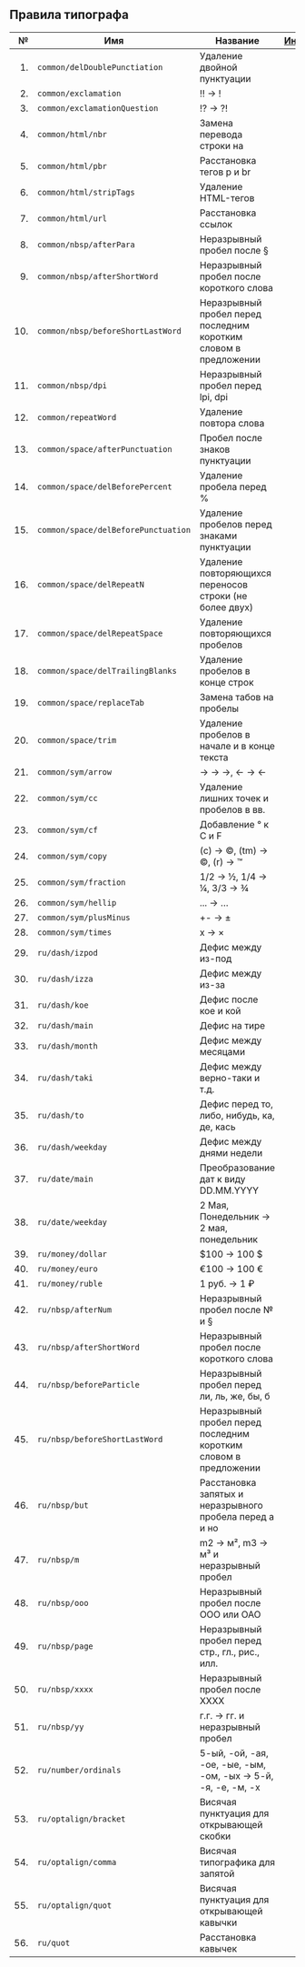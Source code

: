 ## Правила типографа

| № | Имя | Название | [Индекс](./RULES_SORTED.md) | Вкл. |
|--:|-----|----------|----------------------------:|:----:|
| 1. | `common/delDoublePunctiation` | Удаление двойной пунктуации | 580 | ✓ |
| 2. | `common/exclamation` | !! → ! | 1150 | ✓ |
| 3. | `common/exclamationQuestion` | !? → ?! | 1140 | ✓ |
| 4. | `common/html/nbr` | Замена перевода строки на <br/> | 710 |  |
| 5. | `common/html/pbr` | Расстановка тегов p и br | 700 |  |
| 6. | `common/html/stripTags` | Удаление HTML-тегов | 5 |  |
| 7. | `common/html/url` | Расстановка ссылок | 200 | ✓ |
| 8. | `common/nbsp/afterPara` | Неразрывный пробел после § | 610 | ✓ |
| 9. | `common/nbsp/afterShortWord` | Неразрывный пробел после короткого слова | 590 | ✓ |
| 10. | `common/nbsp/beforeShortLastWord` | Неразрывный пробел перед последним коротким словом в предложении | 620 | ✓ |
| 11. | `common/nbsp/dpi` | Неразрывный пробел перед lpi, dpi | 1150 | ✓ |
| 12. | `common/repeatWord` | Удаление повтора слова | 1200 |  |
| 13. | `common/space/afterPunctuation` | Пробел после знаков пунктуации | 560 | ✓ |
| 14. | `common/space/delBeforePercent` | Удаление пробела перед % | 600 | ✓ |
| 15. | `common/space/delBeforePunctuation` | Удаление пробелов перед знаками пунктуации | 550 | ✓ |
| 16. | `common/space/delRepeatN` | Удаление повторяющихся переносов строки (не более двух) | 545 | ✓ |
| 17. | `common/space/delRepeatSpace` | Удаление повторяющихся пробелов | 540 | ✓ |
| 18. | `common/space/delTrailingBlanks` | Удаление пробелов в конце строк | 505 | ✓ |
| 19. | `common/space/replaceTab` | Замена табов на пробелы | 510 | ✓ |
| 20. | `common/space/trim` | Удаление пробелов в начале и в конце текста | 530 | ✓ |
| 21. | `common/sym/arrow` | -> → →, <- → ← | 1130 | ✓ |
| 22. | `common/sym/cc` | Удаление лишних точек и пробелов в вв. | 1090 | ✓ |
| 23. | `common/sym/cf` | Добавление ° к C и F | 1020 | ✓ |
| 24. | `common/sym/copy` | (c) → ©, (tm) → ©, (r) → ™ | 10 | ✓ |
| 25. | `common/sym/fraction` | 1/2 → ½, 1/4 → ¼, 3/3 → ¾ | 1120 | ✓ |
| 26. | `common/sym/hellip` | ... → … | 20 | ✓ |
| 27. | `common/sym/plusMinus` | +- → ± | 1010 | ✓ |
| 28. | `common/sym/times` | x → × | 1050 | ✓ |
| 29. | `ru/dash/izpod` | Дефис между из-под | 35 | ✓ |
| 30. | `ru/dash/izza` | Дефис между из-за | 33 | ✓ |
| 31. | `ru/dash/koe` | Дефис после кое и кой | 38 | ✓ |
| 32. | `ru/dash/main` | Дефис на тире | 620 | ✓ |
| 33. | `ru/dash/month` | Дефис между месяцами | 610 | ✓ |
| 34. | `ru/dash/taki` | Дефис между верно-таки и т.д. | 39 | ✓ |
| 35. | `ru/dash/to` | Дефис перед то, либо, нибудь, ка, де, кась | 30 | ✓ |
| 36. | `ru/dash/weekday` | Дефис между днями недели | 600 | ✓ |
| 37. | `ru/date/main` | Преобразование дат к виду DD.MM.YYYY | 1300 | ✓ |
| 38. | `ru/date/weekday` | 2 Мая, Понедельник → 2 мая, понедельник | 1310 | ✓ |
| 39. | `ru/money/dollar` | $100 → 100 $ | 1140 | ✓ |
| 40. | `ru/money/euro` | €100 → 100 € | 1140 | ✓ |
| 41. | `ru/money/ruble` | 1 руб. → 1 ₽ | 1145 |  |
| 42. | `ru/nbsp/afterNum` | Неразрывный пробел после № и § | 610 | ✓ |
| 43. | `ru/nbsp/afterShortWord` | Неразрывный пробел после короткого слова | 590 | ✓ |
| 44. | `ru/nbsp/beforeParticle` | Неразрывный пробел перед ли, ль, же, бы, б | 570 | ✓ |
| 45. | `ru/nbsp/beforeShortLastWord` | Неразрывный пробел перед последним коротким словом в предложении | 620 | ✓ |
| 46. | `ru/nbsp/but` | Расстановка запятых и неразрывного пробела перед а и но | 1110 | ✓ |
| 47. | `ru/nbsp/m` | m2 → м², m3 → м³ и неразрывный пробел | 1030 | ✓ |
| 48. | `ru/nbsp/ooo` | Неразрывный пробел после OOO или ОАО | 1100 | ✓ |
| 49. | `ru/nbsp/page` | Неразрывный пробел перед стр., гл., рис., илл. | 610 | ✓ |
| 50. | `ru/nbsp/xxxx` | Неразрывный пробел после XXXX | 1060 | ✓ |
| 51. | `ru/nbsp/yy` | г.г. → гг. и неразрывный пробел | 1080 | ✓ |
| 52. | `ru/number/ordinals` | 5-ый, -ой, -ая, -ое, -ые, -ым, -ом, -ых → 5-й, -я, -е, -м, -х | 1300 | ✓ |
| 53. | `ru/optalign/bracket` | Висячая пунктуация для открывающей скобки | 1001 |  |
| 54. | `ru/optalign/comma` | Висячая типографика для запятой | 1002 |  |
| 55. | `ru/optalign/quot` | Висячая пунктуация для открывающей кавычки | 1000 |  |
| 56. | `ru/quot` | Расстановка кавычек | 700 | ✓ |
